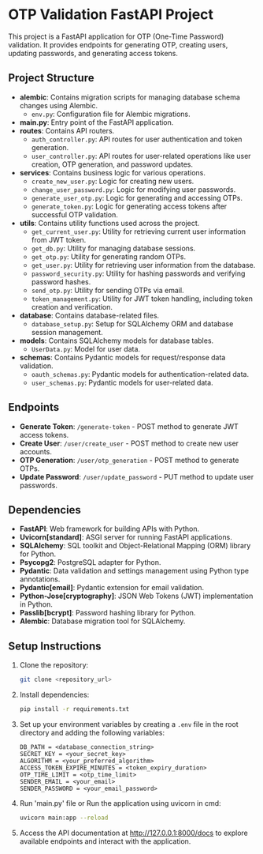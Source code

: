 # OTP Validation FastAPI Project

This project is a FastAPI application for OTP (One-Time Password) validation. It provides endpoints for generating OTP, creating users, updating passwords, and generating access tokens.


## Project Structure
- **alembic**: Contains migration scripts for managing database schema changes using Alembic.
  - `env.py`: Configuration file for Alembic migrations.
- **main.py**: Entry point of the FastAPI application.
- **routes**: Contains API routers.
  - `auth_controller.py`: API routes for user authentication and token generation.
  - `user_controller.py`: API routes for user-related operations like user creation, OTP generation, and password updates.
- **services**: Contains business logic for various operations.
  - `create_new_user.py`: Logic for creating new users.
  - `change_user_password.py`: Logic for modifying user passwords.
  - `generate_user_otp.py`: Logic for generating and accessing OTPs.
  - `generate_token.py`: Logic for generating access tokens after successful OTP validation.
- **utils**: Contains utility functions used across the project.
  - `get_current_user.py`: Utility for retrieving current user information from JWT token.
  - `get_db.py`: Utility for managing database sessions.
  - `get_otp.py`: Utility for generating random OTPs.
  - `get_user.py`: Utility for retrieving user information from the database.
  - `password_security.py`: Utility for hashing passwords and verifying password hashes.
  - `send_otp.py`: Utility for sending OTPs via email.
  - `token_management.py`: Utility for JWT token handling, including token creation and verification.
- **database**: Contains database-related files.
  - `database_setup.py`: Setup for SQLAlchemy ORM and database session management.
- **models**: Contains SQLAlchemy models for database tables.
  - `UserData.py`: Model for user data.
- **schemas**: Contains Pydantic models for request/response data validation.
  - `oauth_schemas.py`: Pydantic models for authentication-related data.
  - `user_schemas.py`: Pydantic models for user-related data.

## Endpoints
- **Generate Token**: `/generate-token` - POST method to generate JWT access tokens.
- **Create User**: `/user/create_user` - POST method to create new user accounts.
- **OTP Generation**: `/user/otp_generation` - POST method to generate OTPs.
- **Update Password**: `/user/update_password` - PUT method to update user passwords.

## Dependencies

- **FastAPI**: Web framework for building APIs with Python.
- **Uvicorn[standard]**: ASGI server for running FastAPI applications.
- **SQLAlchemy**: SQL toolkit and Object-Relational Mapping (ORM) library for Python.
- **Psycopg2**: PostgreSQL adapter for Python.
- **Pydantic**: Data validation and settings management using Python type annotations.
- **Pydantic[email]**: Pydantic extension for email validation.
- **Python-Jose[cryptography]**: JSON Web Tokens (JWT) implementation in Python.
- **Passlib[bcrypt]**: Password hashing library for Python.
- **Alembic**: Database migration tool for SQLAlchemy.

  
## Setup Instructions

1. Clone the repository:

    ```bash
    git clone <repository_url>
    ```

2. Install dependencies:

    ```bash
    pip install -r requirements.txt
    ```

3. Set up your environment variables by creating a `.env` file in the root directory and adding the following variables:

    ```plaintext
    DB_PATH = <database_connection_string>
    SECRET_KEY = <your_secret_key>
    ALGORITHM = <your_preferred_algorithm>
    ACCESS_TOKEN_EXPIRE_MINUTES = <token_expiry_duration>
    OTP_TIME_LIMIT = <otp_time_limit>
    SENDER_EMAIL = <your_email>
    SENDER_PASSWORD = <your_email_password>
    ```

4. Run 'main.py' file or Run the application using uvicorn in cmd:

    ```bash
    uvicorn main:app --reload
    ```

5. Access the API documentation at http://127.0.0.1:8000/docs to explore available endpoints and interact with the application.


